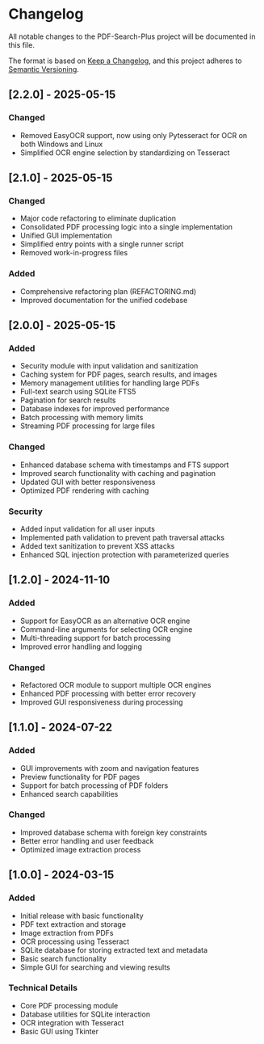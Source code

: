# Changelog

All notable changes to the PDF-Search-Plus project will be documented in this file.

The format is based on [Keep a Changelog](https://keepachangelog.com/en/1.0.0/),
and this project adheres to [Semantic Versioning](https://semver.org/spec/v2.0.0.html).

## [2.2.0] - 2025-05-15

### Changed
- Removed EasyOCR support, now using only Pytesseract for OCR on both Windows and Linux
- Simplified OCR engine selection by standardizing on Tesseract

## [2.1.0] - 2025-05-15

### Changed
- Major code refactoring to eliminate duplication
- Consolidated PDF processing logic into a single implementation
- Unified GUI implementation
- Simplified entry points with a single runner script
- Removed work-in-progress files

### Added
- Comprehensive refactoring plan (REFACTORING.md)
- Improved documentation for the unified codebase

## [2.0.0] - 2025-05-15

### Added
- Security module with input validation and sanitization
- Caching system for PDF pages, search results, and images
- Memory management utilities for handling large PDFs
- Full-text search using SQLite FTS5
- Pagination for search results
- Database indexes for improved performance
- Batch processing with memory limits
- Streaming PDF processing for large files

### Changed
- Enhanced database schema with timestamps and FTS support
- Improved search functionality with caching and pagination
- Updated GUI with better responsiveness
- Optimized PDF rendering with caching

### Security
- Added input validation for all user inputs
- Implemented path validation to prevent path traversal attacks
- Added text sanitization to prevent XSS attacks
- Enhanced SQL injection protection with parameterized queries

## [1.2.0] - 2024-11-10

### Added
- Support for EasyOCR as an alternative OCR engine
- Command-line arguments for selecting OCR engine
- Multi-threading support for batch processing
- Improved error handling and logging

### Changed
- Refactored OCR module to support multiple OCR engines
- Enhanced PDF processing with better error recovery
- Improved GUI responsiveness during processing

## [1.1.0] - 2024-07-22

### Added
- GUI improvements with zoom and navigation features
- Preview functionality for PDF pages
- Support for batch processing of PDF folders
- Enhanced search capabilities

### Changed
- Improved database schema with foreign key constraints
- Better error handling and user feedback
- Optimized image extraction process

## [1.0.0] - 2024-03-15

### Added
- Initial release with basic functionality
- PDF text extraction and storage
- Image extraction from PDFs
- OCR processing using Tesseract
- SQLite database for storing extracted text and metadata
- Basic search functionality
- Simple GUI for searching and viewing results

### Technical Details
- Core PDF processing module
- Database utilities for SQLite interaction
- OCR integration with Tesseract
- Basic GUI using Tkinter
